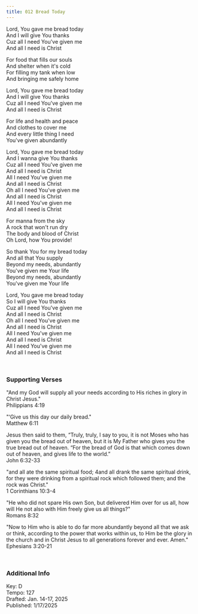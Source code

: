 ```yaml
---
title: 012 Bread Today
---
```


Lord, You gave me bread today \
And I will give You thanks \
Cuz all I need You've given me \
And all I need is Christ

For food that fills our souls \
And shelter when it's cold \
For filling my tank when low \
And bringing me safely home

Lord, You gave me bread today \
And I will give You thanks \
Cuz all I need You've given me \
And all I need is Christ

For life and health and peace \
And clothes to cover me \
And every little thing I need \
You've given abundantly

Lord, You gave me bread today \
And I wanna give You thanks \
Cuz all I need You've given me \
And all I need is Christ \
All I need You've given me \
And all I need is Christ \
Oh all I need You've given me \
And all I need is Christ \
All I need You've given me \
And all I need is Christ 

For manna from the sky \
A rock that won't run dry \
The body and blood of Christ \
Oh Lord, how You provide!

So thank You for my bread today \
And all that You supply \
Beyond my needs, abundantly \
You've given me Your life \
Beyond my needs, abundantly \
You've given me Your life

Lord, You gave me bread today \
So I will give You thanks \
Cuz all I need You've given me \
And all I need is Christ \
Oh all I need You've given me \
And all I need is Christ \
All I need You've given me \
And all I need is Christ \
All I need You've given me \
And all I need is Christ 
 
<br />

### Supporting Verses ###

"And my God will supply all your needs according to His riches in glory in Christ Jesus." \
Philippians 4:19

"‘Give us this day our daily bread." \
Matthew 6:11

Jesus then said to them, “Truly, truly, I say to you, it is not Moses who has given you the bread out of heaven, but it is My Father who gives you the true bread out of heaven. 
“For the bread of God is that which comes down out of heaven, and gives life to the world.” \
John 6:32-33

"and all ate the same spiritual food; 4and all drank the same spiritual drink, for they were drinking from a spiritual rock which followed them; and the rock was Christ." \
1 Corinthians 10:3-4


"He who did not spare His own Son, but delivered Him over for us all, how will He not also with Him freely give us all things?" \
Romans 8:32

"Now to Him who is able to do far more abundantly beyond all that we ask or think, according to the power that works within us,
to Him be the glory in the church and in Christ Jesus to all generations forever and ever. Amen." \
Ephesians 3:20-21

<br />

### Additional Info

Key: D \
Tempo: 127 \
Drafted: Jan. 14-17, 2025 \
Published: 1/17/2025
